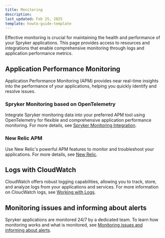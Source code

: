 ```yaml
---
title: Monitoring
description:
last_updated: Feb 25, 2025
template: howto-guide-template
---
```


Effective monitoring is crucial for maintaining the health and performance of your Spryker applications. This page provides access to resources and integrations that enable comprehensive monitoring through logs and application performance metrics.

## Application Performance Monitoring
Application Performance Monitoring (APM) provides near real-time insights into the performance of your applications, helping you quickly identify and resolve issues.


### Spryker Monitoring based on OpenTelemetry
Integrate Spryker monitoring data into your preferred APM tool using OpenTelemetry for flexible and comprehensive application performance monitoring. For more details, see [Spryker Monitoring Integration](/docs/ca/dev/spryker-monitoring-integration.md).

### New Relic APM

Use New Relic's powerful APM features to monitor and troubleshoot your applications. For more details, see [New Relic](/docs/dg/dev/integrate-and-configure/configure-services.html#new-relic).

## Logs with CloudWatch
CloudWatch offers robust logging capabilities, allowing you to track, store, and analyze logs from your applications and services. For more information on CloucWatch logs, see [Working with Logs](/docs/ca/dev/working-with-logs.md).

## Monitoring issues and informing about alerts
Spryker applications are monitored 24/7 by a dedicated team. To learn how monitoring works and what is monitored, see [Monitoring issues and informing about alerts](/docs/ca/dev/monitoring-issues-and-informing-about-alerts.md).
